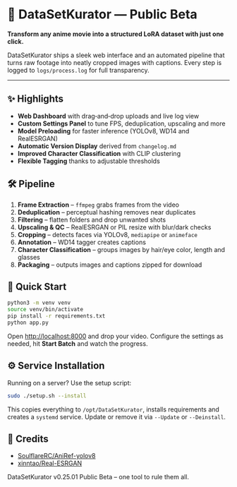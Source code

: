 # 🌟 DataSetKurator  — Public Beta

**Transform any anime movie into a structured LoRA dataset with just one click.**

DataSetKurator ships a sleek web interface and an automated pipeline that turns
raw footage into neatly cropped images with captions. Every step is logged to
`logs/process.log` for full transparency.

---

## ✨ Highlights

- **Web Dashboard** with drag‑and‑drop uploads and live log view
- **Custom Settings Panel** to tune FPS, deduplication, upscaling and more
- **Model Preloading** for faster inference (YOLOv8, WD14 and RealESRGAN)
- **Automatic Version Display** derived from `changelog.md`
- **Improved Character Classification** with CLIP clustering
- **Flexible Tagging** thanks to adjustable thresholds

## 🛠 Pipeline

1. **Frame Extraction** – `ffmpeg` grabs frames from the video
2. **Deduplication** – perceptual hashing removes near duplicates
3. **Filtering** – flatten folders and drop unwanted shots
4. **Upscaling & QC** – RealESRGAN or PIL resize with blur/dark checks
5. **Cropping** – detects faces via YOLOv8, `mediapipe` or `animeface`
6. **Annotation** – WD14 tagger creates captions
7. **Character Classification** – groups images by hair/eye color, length and glasses
8. **Packaging** – outputs images and captions zipped for download

## 🚀 Quick Start

```bash
python3 -m venv venv
source venv/bin/activate
pip install -r requirements.txt
python app.py
```

Open [http://localhost:8000](http://localhost:8000) and drop your video.
Configure the settings as needed, hit **Start Batch** and watch the progress.

## ⚙️ Service Installation

Running on a server? Use the setup script:

```bash
sudo ./setup.sh --install
```

This copies everything to `/opt/DataSetKurator`, installs requirements and
creates a `systemd` service. Update or remove it via `--Update` or `--Deinstall`.

## 🙏 Credits

- [SoulflareRC/AniRef-yolov8](https://github.com/SoulflareRC/AniRef-yolov8)
- [xinntao/Real-ESRGAN](https://github.com/xinntao/Real-ESRGAN)

DataSetKurator v0.25.01 Public Beta – one tool to rule them all.
